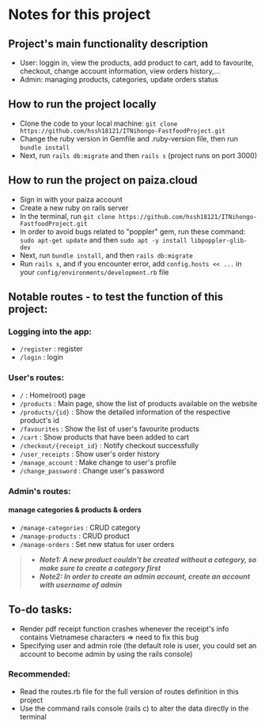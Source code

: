# Notes for this project

## Project's main functionality description
- User: loggin in, view the products, add product to cart, add to favourite, checkout, change account information, view orders history,...
- Admin: managing products, categories, update orders status

## How to run the project locally
- Clone the code to your local machine: ```git clone https://github.com/hssh18121/ITNihongo-FastfoodProject.git```
- Change the ruby version in Gemfile and .ruby-version file, then run ```bundle install```
- Next, run ```rails db:migrate``` and then ```rails s``` (project runs on port 3000)

## How to run the project on paiza.cloud 
- Sign in with your paiza account 
- Create a new ruby on rails server
- In the terminal, run ```git clone https://github.com/hssh18121/ITNihongo-FastfoodProject.git```
- In order to avoid bugs related to "poppler" gem, run these command: ```sudo apt-get update``` and then ```sudo apt -y install libpoppler-glib-dev```
- Next, run ```bundle install```, and then ```rails db:migrate```
- Run ```rails s```, and if you encounter error, add ```config.hosts << ...``` in your ```config/environments/development.rb``` file

## Notable routes - to test the function of this project:  
### Logging into the app: 
- ```/register``` : register
- ```/login``` : login

### User's routes: 
- ```/``` : Home(root) page
- ```/products``` : Main page, show the list of products available on the website 
- ```/products/{id}``` : Show the detailed information of the respective product's id
- ```/favourites``` : Show the list of user's favourite products
- ```/cart``` : Show products that have been added to cart
- ```/checkout/{receipt_id}``` : Notify checkout successfully
- ```/user_receipts``` : Show user's order history
- ```/manage_account``` : Make change to user's profile
- ```/change_password``` : Change user's password

### Admin's routes: 
#### manage categories & products & orders
- ```/manage-categories``` : CRUD category
- ```/manage-products``` : CRUD product
- ```/manage-orders``` : Set new status for user orders
> - ***Note1: A new product couldn't be created without a category, so make sure to create a category first***
> - ***Note2: In order to create an admin account, create an account with username of admin***

## To-do tasks: 
- Render pdf receipt function crashes whenever the receipt's info contains Vietnamese characters => need to fix this bug
- Specifying user and admin role (the default role is user, you could set an account to become admin by using the rails console)

### Recommended: 
- Read the routes.rb file for the full version of routes definition in this project
- Use the command rails console (rails c) to alter the data directly in the terminal






